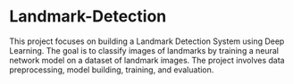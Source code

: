 # Landmark-Detection
This project focuses on building a Landmark Detection System using Deep Learning. The goal is to classify images of landmarks by training a neural network model on a dataset of landmark images. The project involves data preprocessing, model building, training, and evaluation.
